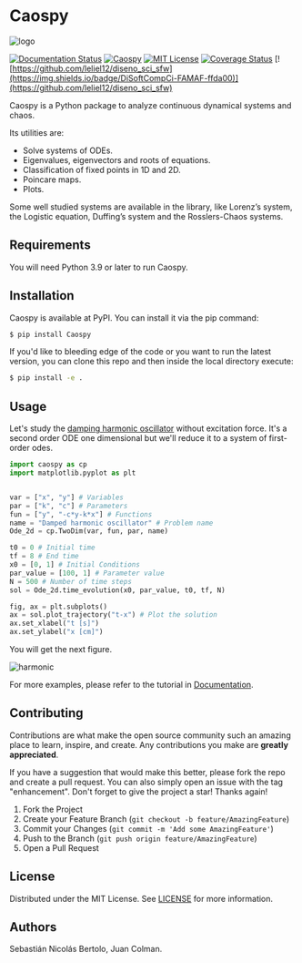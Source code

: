 # Caospy

![logo](https://github.com/Colman-Bertolo/Caospy/tree/master/res/logo.png)

[![Documentation Status](https://readthedocs.org/projects/caospy/badge/?version=latest)](https://caospy.readthedocs.io/en/latest/?badge=latest)
[![Caospy](https://github.com/Colman-Bertolo/Caospy/actions/workflows/caospy_ci.yml/badge.svg)](https://github.com/Colman-Bertolo/Caospy/actions/workflows/caospy_ci.yml)
[![MIT License](https://img.shields.io/npm/l/caos)](https://caospy.readthedocs.io/en/latest/license.html)
[![Coverage Status](https://coveralls.io/repos/github/Colman-Bertolo/Caospy/badge.svg?branch=main)](https://coveralls.io/github/Colman-Bertolo/Caospy?branch=main)
[![https://github.com/leliel12/diseno_sci_sfw](https://img.shields.io/badge/DiSoftCompCi-FAMAF-ffda00)](https://github.com/leliel12/diseno_sci_sfw)


Caospy is a Python package to analyze continuous dynamical systems and chaos.

Its utilities are:

- Solve systems of ODEs.
- Eigenvalues, eigenvectors and roots of equations.
- Classification of fixed points in 1D and 2D.
- Poincare maps.
- Plots.

Some well studied systems are available in the library, like Lorenz’s system, the Logistic equation, Duffing’s system and the Rosslers-Chaos systems.

## Requirements

You will need Python 3.9 or later to run Caospy.

## Installation

Caospy is available at PyPI. You can install it via the pip command:

```bash
$ pip install Caospy
```

If you'd like to bleeding edge of the code or you want to run the latest version,
 you can clone this repo and then inside the local directory execute:

```bash
$ pip install -e .
```

## Usage 

Let's study the [damping harmonic oscillator](https://en.wikipedia.org/wiki/Harmonic_oscillator) without excitation force. It's a second order ODE  one dimensional but we'll reduce it to a system of first-order odes.
```Python
import caospy as cp
import matplotlib.pyplot as plt


var = ["x", "y"] # Variables
par = ["k", "c"] # Parameters
fun = ["y", "-c*y-k*x"] # Functions
name = "Damped harmonic oscillator" # Problem name
Ode_2d = cp.TwoDim(var, fun, par, name)

t0 = 0 # Initial time
tf = 8 # End time
x0 = [0, 1] # Initial Conditions
par_value = [100, 1] # Parameter value
N = 500 # Number of time steps
sol = Ode_2d.time_evolution(x0, par_value, t0, tf, N)

fig, ax = plt.subplots()
ax = sol.plot_trajectory("t-x") # Plot the solution
ax.set_xlabel("t [s]")
ax.set_ylabel("x [cm]")
```

You will get the next figure.

![harmonic](https://github.com/Colman-Bertolo/Caospy/tree/master/res/harmonic_oscillator.jpg)

For more examples, please refer to the tutorial in [Documentation](https://caospy.readthedocs.io/en/latest/?badge=latest).

## Contributing

Contributions are what make the open source community such an amazing place to learn, inspire, and create. Any contributions you make are **greatly appreciated**.

If you have a suggestion that would make this better, please fork the repo and create a pull request. You can also simply open an issue with the tag "enhancement".
Don't forget to give the project a star! Thanks again!

1. Fork the Project
2. Create your Feature Branch (`git checkout -b feature/AmazingFeature`)
3. Commit your Changes (`git commit -m 'Add some AmazingFeature'`)
4. Push to the Branch (`git push origin feature/AmazingFeature`)
5. Open a Pull Request


## License

Distributed under the MIT License. See [LICENSE](https://github.com/Colman-Bertolo/Caospy/blob/main/LICENSE) for more information.

## Authors

Sebastián Nicolás Bertolo, Juan Colman.

